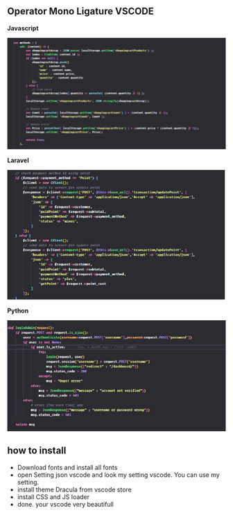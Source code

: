 ## Operator Mono Ligature VSCODE

**Javascript**

<img src="./image/javascript-example..png" />

**Laravel**

<img src="./image/laravel-example.png" />

**Python**

<img src="./image/python-example.jpg" />

## how to install
- Download fonts and install all fonts
- open Setting json vscode and look my setting vscode. You can use my setting.
- install theme Dracula from vscode store
- install CSS and JS loader
- done. your vscode very beautifull